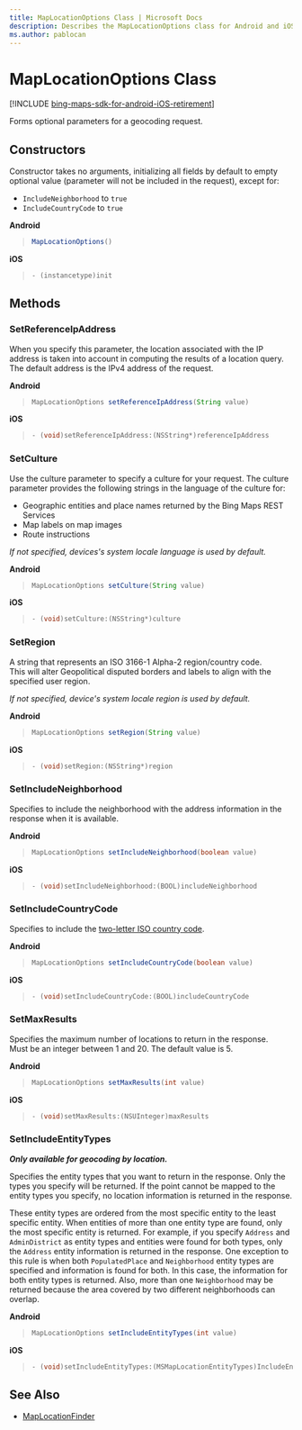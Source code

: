 ```yaml
---
title: MapLocationOptions Class | Microsoft Docs
description: Describes the MapLocationOptions class for Android and iOS and provides the class's methods and additional references.
ms.author: pablocan
---
```


# MapLocationOptions Class

[!INCLUDE [bing-maps-sdk-for-android-iOS-retirement](../../includes/bing-maps-sdk-for-android-iOS-retirement.md)]

Forms optional parameters for a geocoding request.

## Constructors

Constructor takes no arguments, initializing all fields by default to empty optional value (parameter will not be included in the request), except for:

* `IncludeNeighborhood` to `true`
* `IncludeCountryCode` to `true`

**Android**

>```java
>MapLocationOptions()
>```

**iOS**

>```objectivec
>- (instancetype)init
>```

## Methods

### SetReferenceIpAddress

When you specify this parameter, the location associated with the IP address is taken into account in computing the results of a location query.  
The default address is the IPv4 address of the request.

**Android**

>```java
>MapLocationOptions setReferenceIpAddress(String value)
>```

**iOS**

>```objectivec
>- (void)setReferenceIpAddress:(NSString*)referenceIpAddress
>```

### SetCulture

Use the culture parameter to specify a culture for your request. The culture parameter provides the following strings in the language of the culture for:
* Geographic entities and place names returned by the Bing Maps REST Services
* Map labels on map images
* Route instructions

*If not specified, devices's system locale language is used by default.*

**Android**

>```java
>MapLocationOptions setCulture(String value)
>```

**iOS**

>```objectivec
>- (void)setCulture:(NSString*)culture
>```

### SetRegion

A string that represents an ISO 3166-1 Alpha-2 region/country code.  
This will alter Geopolitical disputed borders and labels to align with the specified user region.

*If not specified, device's system locale region is used by default.*

**Android**

>```java
>MapLocationOptions setRegion(String value)
>```

**iOS**

>```objectivec
>- (void)setRegion:(NSString*)region
>```

### SetIncludeNeighborhood

Specifies to include the neighborhood with the address information in the response when it is available.

**Android**

>```java
>MapLocationOptions setIncludeNeighborhood(boolean value)
>```

**iOS**

>```objectivec
>- (void)setIncludeNeighborhood:(BOOL)includeNeighborhood
>```

### SetIncludeCountryCode

Specifies to include the [two-letter ISO country code](https://www.iso.org/iso-3166-country-codes.html).

**Android**

>```java
>MapLocationOptions setIncludeCountryCode(boolean value)
>```

**iOS**

>```objectivec
>- (void)setIncludeCountryCode:(BOOL)includeCountryCode
>```

### SetMaxResults

Specifies the maximum number of locations to return in the response.  
Must be an integer between 1 and 20. The default value is 5.

**Android**

>```java
>MapLocationOptions setMaxResults(int value)
>```

**iOS**

>```objectivec
>- (void)setMaxResults:(NSUInteger)maxResults
>```

### SetIncludeEntityTypes

***Only available for geocoding by location.***

Specifies the entity types that you want to return in the response. Only the types you specify will be returned. If the point cannot be mapped to the entity types you specify, no location information is returned in the response.

These entity types are ordered from the most specific entity to the least specific entity. When entities of more than one entity type are found, only the most specific entity is returned. For example, if you specify `Address` and `AdminDistrict` as entity types and entities were found for both types, only the `Address` entity information is returned in the response. One exception to this rule is when both `PopulatedPlace` and `Neighborhood` entity types are specified and information is found for both. In this case, the information for both entity types is returned. Also, more than one `Neighborhood` may be returned because the area covered by two different neighborhoods can overlap.

**Android**

>```java
>MapLocationOptions setIncludeEntityTypes(int value)
>```

**iOS**

>```objectivec
>- (void)setIncludeEntityTypes:(MSMapLocationEntityTypes)IncludeEntityTypes
>```


## See Also

* [MapLocationFinder](MapLocationFinder-class.md)
